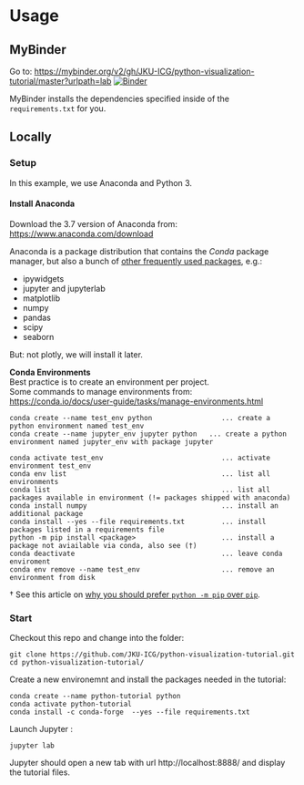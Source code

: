 # Usage
## MyBinder
Go to: https://mybinder.org/v2/gh/JKU-ICG/python-visualization-tutorial/master?urlpath=lab
[![Binder](https://mybinder.org/badge_logo.svg)](https://mybinder.org/v2/gh/JKU-ICG/python-visualization-tutorial/master?urlpath=lab)

MyBinder installs the dependencies specified inside of the `requirements.txt` for you.


## Locally
### Setup
In this example, we use Anaconda and Python 3. 

#### Install Anaconda
Download the 3.7 version of Anaconda from: https://www.anaconda.com/download

Anaconda is a package distribution that contains the *Conda* package manager, but also a bunch of [other frequently used packages](https://docs.anaconda.com/anaconda/packages/pkg-docs/), e.g.:
 * ipywidgets
 * jupyter and jupyterlab
 * matplotlib
 * numpy
 * pandas
 * scipy
 * seaborn

But: not plotly, we will install it later.

**Conda Environments**  
Best practice is to create an environment per project.  
Some commands to manage environments from: https://conda.io/docs/user-guide/tasks/manage-environments.html
```
conda create --name test_env python                 ... create a python environment named test_env
conda create --name jupyter_env jupyter python   ... create a python environment named jupyter_env with package jupyter

conda activate test_env                             ... activate environment test_env
conda env list                                      ... list all environments
conda list                                          ... list all packages available in environment (!= packages shipped with anaconda)
conda install numpy                                 ... install an additional package
conda install --yes --file requirements.txt         ... install packages listed in a requirements file
python -m pip install <package>                     ... install a package not aviailable via conda, also see (†)
conda deactivate                                    ... leave conda enviroment
conda env remove --name test_env                    ... remove an environment from disk
```

† See this article on [why you should prefer `python -m pip` over `pip`](https://snarky.ca/why-you-should-use-python-m-pip/).

### Start
Checkout this repo and change into the folder:
```
git clone https://github.com/JKU-ICG/python-visualization-tutorial.git
cd python-visualization-tutorial/
```

Create a new environemnt and install the packages needed in the tutorial:
```
conda create --name python-tutorial python
conda activate python-tutorial
conda install -c conda-forge  --yes --file requirements.txt 
```


Launch Jupyter :
```
jupyter lab
```
Jupyter should open a new tab with url http://localhost:8888/ and display the tutorial files.
